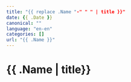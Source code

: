 ```yaml
---
title: "{{ replace .Name "-" " " | title }}"
date: {{ .Date }}
canonical: ""
language: "en-en"
categories: []
url: "{{ .Name }}"
---
```

# {{ .Name | title}}